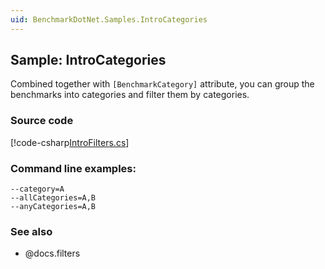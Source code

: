 ```yaml
---
uid: BenchmarkDotNet.Samples.IntroCategories
---
```


## Sample: IntroCategories

Combined together with `[BenchmarkCategory]` attribute, you can group the benchmarks into categories and filter them by categories.

### Source code

[!code-csharp[IntroFilters.cs](../../../samples/BenchmarkDotNet.Samples/IntroCategories.cs)]

### Command line examples:
    
```
--category=A
--allCategories=A,B
--anyCategories=A,B
```

### See also

* @docs.filters
